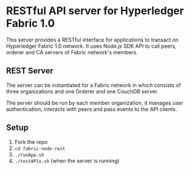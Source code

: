 # RESTful API server for Hyperledger Fabric 1.0

This server provides a RESTful interface for applications to transact on Hyperledger Fabric 1.0 network. It uses Node.js SDK API to call peers, orderer and CA servers of Fabric network's members.

## REST Server

The server can be instantiated for a Fabric network in which consists of three organizations and one Orderer and one CouchDB server.

The server should be run by each member organization, it manages user authentication, interacts with peers and pass events to the API clients.

## Setup

1. Fork the repo
2. `cd fabric-node-rest`
3. `./runApp.sh`
4. `./testAPIs.sh` (when the server is running)
